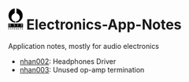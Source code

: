 # <a href="https://www.noizhardware.com/"><img src="img/nhfull_tiny.png" alt="noizHARDWARE logo" width="30"/></a> Electronics-App-Notes

Application notes, mostly for audio electronics

* [nhan002](__nhan002_headphonesdriver/nhan002.md): Headphones Driver
* [nhan003](nhan003_opamptermination/nhan003.md): Unused op-amp termination

<!--
---
<center>
     <a href="https://www.noizhardware.com/">
          <img src="img/nhfavico_black.png" alt="noizHARDWARE logo" width="20"/></center></a>
          -->